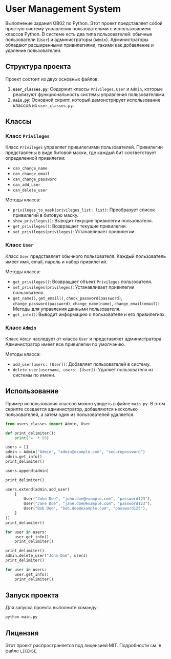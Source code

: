# User Management System

Выполнение задания OB02 по Python.
Этот проект представляет собой простую систему управления пользователями с использованием классов Python. В системе есть два типа пользователей: обычные пользователи (`User`) и администраторы (`Admin`). Администраторы обладают расширенными привилегиями, такими как добавление и удаление пользователей.


## Структура проекта

Проект состоит из двух основных файлов:

1. **`user_classes.py`**: Содержит классы `Privileges`, `User` и `Admin`, которые реализуют функциональность системы управления пользователями.
2. **`main.py`**: Основной скрипт, который демонстрирует использование классов из `user_classes.py`.

## Классы

### Класс `Privileges`

Класс `Privileges` управляет привилегиями пользователей. Привилегии представлены в виде битовой маски, где каждый бит соответствует определенной привилегии:

- `can_change_name`
- `can_change_email`
- `can_change_password`
- `can_add_user`
- `can_delete_user`

Методы класса:

- `privileges_to_mask(privileges_list: list)`: Преобразует список привилегий в битовую маску.
- `show_privileges()`: Выводит текущие привилегии пользователя.
- `get_privileges()`: Возвращает текущие привилегии.
- `set_privileges(privileges)`: Устанавливает привилегии.

### Класс `User`

Класс `User` представляет обычного пользователя. Каждый пользователь имеет имя, email, пароль и набор привилегий.

Методы класса:

- `get_privileges()`: Возвращает объект `Privileges` пользователя.
- `set_privileges(privileges)`: Устанавливает привилегии пользователя.
- `get_name()`, `get_email()`, `check_password(password)`, `change_password(password)`, `change_name(name)`, `change_email(email)`: Методы для управления данными пользователя.
- `get_info()`: Выводит информацию о пользователе и его привилегиях.

### Класс `Admin`

Класс `Admin` наследует от класса `User` и представляет администратора. Администратор имеет все привилегии по умолчанию.

Методы класса:

- `add_user(users: [User])`: Добавляет пользователей в систему.
- `delete_user(username, users: [User])`: Удаляет пользователя из системы по имени.

## Использование

Пример использования классов можно увидеть в файле `main.py`. В этом скрипте создается администратор, добавляются несколько пользователей, а затем один из пользователей удаляется.

```python
from users_classes import Admin, User

def print_delimiter():
    print('=' * 50)

users = []
admin = Admin("Admin", "admin@example.com", "securepassword")
admin.get_info()
print_delimiter()

users.append(admin)

print_delimiter()

users.extend(admin.add_user(
    [
        User("John Doe", "john.doe@example.com", "password123"),
        User("Jane Doe", "jane.doe@example.com", "password123"),
        User("Bob Doe", "bob.doe@example.com", "password123"),
    ]
))
print_delimiter()

for user in users:
    user.get_info()
    print_delimiter()

print_delimiter()
admin.delete_user("John Doe", users)
print_delimiter()

for user in users:
    user.get_info()
    print_delimiter()

```
## Запуск проекта

Для запуска проекта выполните команду:

```bash
python main.py
```

## Лицензия

Этот проект распространяется под лицензией MIT. Подробности см. в файле `LICENSE`.
```
